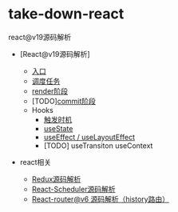 # take-down-react
react@v19源码解析
- [React@v19源码解析]
    - [入口](https://github.com/MyPrototypeWhat/take-down-react/issues/1)
    - [调度任务](https://github.com/MyPrototypeWhat/take-down-react/issues/2)
    - [render阶段](https://github.com/MyPrototypeWhat/take-down-react/issues/3)
    - [TODO][commit阶段]()
    - Hooks
      - [触发时机](https://github.com/MyPrototypeWhat/take-down-react/issues/6)    
      - [useState](https://github.com/MyPrototypeWhat/take-down-react/issues/4)
      - [useEffect / useLayoutEffect](https://github.com/MyPrototypeWhat/take-down-react/issues/5)
      - [TODO] useTransiton useContext
 
- react相关
  - [Redux源码解析](https://github.com/MyPrototypeWhat/take-down/issues/6)  
  - [React-Scheduler源码解析](https://github.com/MyPrototypeWhat/take-down/issues/23)
  - [React-router@v6 源码解析（history路由）](https://github.com/MyPrototypeWhat/take-down/issues/26)
